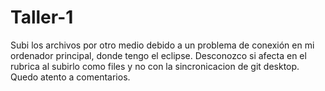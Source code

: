 # Taller-1
Subi los archivos por otro medio debido a un problema de conexión en mi ordenador principal, donde tengo el eclipse.
Desconozco si afecta en el rubrica al subirlo como files y no con la sincronicacion de git desktop.
Quedo atento a comentarios.
